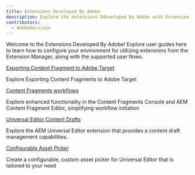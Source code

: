 ```yaml
---
title: Extensions Developed By Adobe
description: Explore the extensions Ddeveloped By Adobe with Extension Manager in AEM Sites
contributors:
  - AdobeDocs/uix
---
```


Welcome to the Extensions Developed By Adobe! Explore user guides here to learn how to configure your environment for utilizing  extensions from the Extension Manager, along with the supported user flows.

<DiscoverBlock slots="link, text"/>

[Exporting Content Fragment to Adobe Target](exporting-content-fragment-to-adobe-target)

Explore Exporting Content Fragments to Adobe Target

<DiscoverBlock slots="link, text"/>

[Content Fragments workflows](content-fragments-workflows)

Explore enhanced functionality in the Content Fragments Console and AEM Content Fragment Editor, simplifying workflow initiation

<DiscoverBlock slots="link, text"/>

[Universal Editor Content Drafts](universal-editor-content-drafts)

Explore the AEM Universal Editor extension that provides a content draft management capabilities.

<DiscoverBlock slots="link, text"/>

[Configurable Asset Picker](configurable-asset-picker)

Create a configurable, custom asset picker for Universal Editor that is tailored to your need